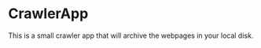 CrawlerApp
==========

This is a small crawler app that will archive the webpages in your local disk. 
